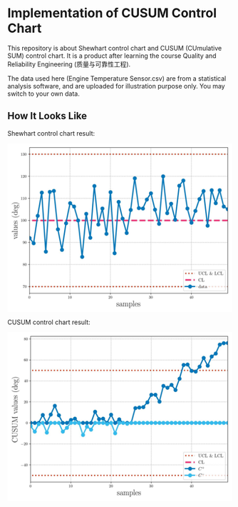 <!-- cSpell:enable -->

# Implementation of CUSUM Control Chart

This repository is about Shewhart control chart and CUSUM (CUmulative SUM) control chart. It is a product after learning the course Quality and Reliability Engineering (质量与可靠性工程).

The data used here (Engine Temperature Sensor.csv) are from a statistical analysis software, and are uploaded for illustration purpose only. You may switch to your own data. 

## How It Looks Like

Shewhart control chart result:

<p align="center">
  <img src="figure/Shewhart control chart result.jpg" width="600" alt="Pinocchio Logo" align="center"/>
</p>

CUSUM control chart result:

<p align="center">
  <img src="figure/CUSUM control chart result.jpg" width="600" alt="Pinocchio Logo" align="center"/>
</p>
